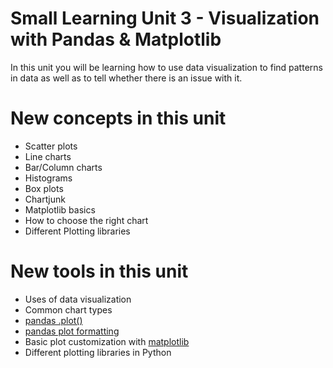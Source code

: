 # Small Learning Unit 3 - Visualization with Pandas & Matplotlib

In this unit you will be learning how to use data visualization to find patterns in data as well as to tell whether there is an issue with it.

# New concepts in this unit
- Scatter plots
- Line charts
- Bar/Column charts
- Histograms
- Box plots
- Chartjunk
- Matplotlib basics
- How to choose the right chart
- Different Plotting libraries

# New tools in this unit
- Uses of data visualization
- Common chart types
- [pandas .plot()](https://pandas.pydata.org/pandas-docs/stable/visualization.html)
- [pandas plot formatting](https://pandas.pydata.org/pandas-docs/stable/visualization.html#plot-formatting)
- Basic plot customization with [matplotlib](https://matplotlib.org/)
- Different plotting libraries in Python


